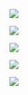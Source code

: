![](https://gitcode.net/GaloisField/WORKFLOWS4COMPANY/-/raw/master/resources/pic/common/夜班店长工作流程-参考_01.png)

![](https://gitcode.net/GaloisField/WORKFLOWS4COMPANY/-/raw/master/resources/pic/common/夜班店长工作流程-参考_02.png)

![](https://gitcode.net/GaloisField/WORKFLOWS4COMPANY/-/raw/master/resources/pic/common/夜班店长工作流程-参考_03.png)

![](https://gitcode.net/GaloisField/WORKFLOWS4COMPANY/-/raw/master/resources/pic/common/夜班店长工作流程-参考_04.png)

![](https://gitcode.net/GaloisField/WORKFLOWS4COMPANY/-/raw/master/resources/pic/common/夜班店长工作流程-参考_05.png)
